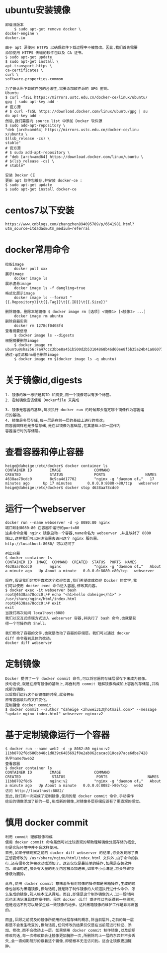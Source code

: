 # ubuntu安装镜像
    卸载旧版本
        $ sudo apt-get remove docker \
    docker-engine \
    docker.io

    由于 apt 源使用 HTTPS 以确保软件下载过程中不被篡改。因此,我们首先需要
    添加使用 HTTPS 传输的软件包以及 CA 证书。
    $ sudo apt-get update
    $ sudo apt-get install \
    apt-transport-https \
    ca-certificates \
    curl \
    software-properties-common

    为了确认所下载软件包的合法性,需要添加软件源的 GPG 密钥。
    Ubuntu
    $ curl -fsSL https://mirrors.ustc.edu.cn/docker-ce/linux/ubuntu/
    gpg | sudo apt-key add -
    # 官方源
    # $ curl -fsSL https://download.docker.com/linux/ubuntu/gpg | su
    do apt-key add -
    然后,我们需要向 source.list 中添加 Docker 软件源
    $ sudo add-apt-repository \
    "deb [arch=amd64] https://mirrors.ustc.edu.cn/docker-ce/linu
    x/ubuntu \
    $(lsb_release -cs) \
    stable"
    # 官方源
    # $ sudo add-apt-repository \
    # "deb [arch=amd64] https://download.docker.com/linux/ubuntu \
    # $(lsb_release -cs) \
    # stable"

    安装 Docker CE
    更新 apt 软件包缓存,并安装 docker-ce :
    $ sudo apt-get update
    $ sudo apt-get install docker-ce
# centos7以下安装
    https://www.cnblogs.com/zhangzhen894095789/p/6641981.html?utm_source=itdadao&utm_medium=referral
# docker常用命令
    拉取image
        docker pull xxx
    展示image
        docker image ls
    展示虚悬image
        docker image ls -f dangling=true
    格式化展示image
        docker image ls --format "{{.Repository}}\t{{.Tag}}\t{{.ID}}\t{{.Size}}"

    删除镜像，删除本地镜像 $ docker image rm [选项] <镜像1> [<镜像2> ...]
        docker image rm ubuntu
    删除容器实例
        docker rm 1278cf0408f4
    查看摘要信息
        $ docker image ls --digests
    根据摘要删除image
        $ docker image rm ubuntu@sha256:7a47ccc3bbe8a451b500d2b53104868b46d60ee8f5b35a24b41a86077c650210
    通过-q过滤和rm组合删除image
        $ docker image rm $(docker image ls -q ubuntu)

# 关于镜像id,digests
    1. 镜像的唯一标识是其ID 和摘要,而一个镜像可以有多个标签。
    2. 定制镜像应该使用 Dockerfile 来完成

    3. 镜像是容器的基础,每次执行 docker run 的时候都会指定哪个镜像作为容器运
    行的基础。
    4. 镜像是多层存储,每一层是在前一层的基础上进行的修改;
    而容器同样也是多层存储,是在以镜像为基础层,在其基础上加一层作为
    容器运行时的存储层。

# 查看容器和停止容器
    heige@daheige:/etc/docker$ docker container ls
    CONTAINER ID        IMAGE               COMMAND                  CREATED             STATUS              PORTS                  NAMES
    4638aa78cdc0        8c9ca4d17702        "nginx -g 'daemon of…"   17 minutes ago      Up 17 minutes       0.0.0.0:8080->80/tcp   webserver
    heige@daheige:/etc/docker$ docker stop 4638aa78cdc0


# 运行一个webserver
    docker run --name webserver -d -p 8080:80 nginx
    端口映射8080:80 在容器中运行的port=80
    这条命令会用 nginx 镜像启动一个容器,name命名为 webserver ,并且映射了 8080
    端口,这样我们可以用浏览器去访问这个 nginx 服务器。
    http://localhost:8080/ 可以访问了

    列出容器
    $ docker container ls
    CONTAINER ID  IMAGE  COMMAND  CREATED  STATUS  PORTS  NAMES
    4638aa78cdc0        nginx               "nginx -g 'daemon of…"   About a minute ago   Up About a minute   0.0.0.0:8080->80/tcp   webserver
    
    现在,假设我们非常不喜欢这个欢迎页面,我们希望改成欢迎 Docker 的文字,我
    们可以使用 docker exec 命令进入容器,修改其内容。
    $ docker exec -it webserver bash
    root@4638aa78cdc0:/# echo "<h1>hello daheige</h1>" > /usr/share/nginx/html/index.html 
    root@4638aa78cdc0:/# exit
    exit
    当我们再次访问 localhost:8080
    我们以交互式终端方式进入 webserver 容器,并执行了 bash 命令,也就是获
    得一个可操作的 Shell。

    我们修改了容器的文件,也就是改动了容器的存储层。我们可以通过 docker
    diff 命令看到具体的改动。
    docker diff webserver
# 定制镜像
    Docker 提供了一个 docker commit 命令,可以将容器的存储层保存下来成为镜像。
    换句话说,就是在原有镜像的基础上,再叠利用 commit 理解镜像构成加上容器的存储层,并构成新的镜像。
    以后我们运行这个新镜像的时候,就会拥有
    原有容器最后的文件变化。
    定制镜像 docker commit
    $ docker commit --author "daheige <zhuwei313@hotmail.com>" --message "update nginx index.html" webserver nginx:v2
# 基于定制镜像运行一个容器
    $ docker run --name web2 -d -p 8082:80 nginx:v2 
    11bb8702f8d686bb48c1d839c6485692f0e2ab062cacac818ce97ace6dbe7428
    名字name为web2
    查看容器
    $ docker container ls
    CONTAINER ID        IMAGE               COMMAND                  CREATED              STATUS              PORTS                  NAMES
    11bb8702f8d6        nginx:v2            "nginx -g 'daemon of…"   About a minute ago   Up About a minute   0.0.0.0:8082->80/tcp   web2
    访问 http://localhost:8082/
    至此,我们第一次完成了定制镜像,使用的是 docker commit 命令,手动操作
    给旧的镜像添加了新的一层,形成新的镜像,对镜像多层存储应该有了更直观的感觉。

# 慎用 docker commit
    利用 commit 理解镜像构成
    使用 docker commit 命令虽然可以比较直观的帮助理解镜像分层存储的概念,
    但是实际环境中并不会这样使用。
    首先,如果仔细观察之前的 docker diff webserver 的结果,你会发现除了真
    正想要修改的 /usr/share/nginx/html/index.html 文件外,由于命令的执
    行,还有很多文件被改动或添加了。这还仅仅是最简单的操作,如果是安装软件
    包、编译构建,那会有大量的无关内容被添加进来,如果不小心清理,将会导致镜
    像极为臃肿。

    此外,使用 docker commit 意味着所有对镜像的操作都是黑箱操作,生成的镜
    像也被称为黑箱镜像,换句话说,就是除了制作镜像的人知道执行过什么命令、怎
    么生成的镜像,别人根本无从得知。而且,即使是这个制作镜像的人,过一段时间
    后也无法记清具体在操作的。虽然 docker diff 或许可以告诉得到一些线索,
    但是远远不到可以确保生成一致镜像的地步。这种黑箱镜像的维护工作是非常痛苦
    的。
    
    而且,回顾之前提及的镜像所使用的分层存储的概念,除当前层外,之前的每一层
    都是不会发生改变的,换句话说,任何修改的结果仅仅是在当前层进行标记、添
    加、修改,而不会改动上一层。如果使用 docker commit 制作镜像,以及后期
    修改的话,每一次修改都会让镜像更加臃肿一次,所删除的上一层的东西并不会丢
    失,会一直如影随形的跟着这个镜像,即使根本无法访问到。这会让镜像更加臃
    肿。
